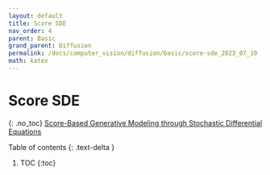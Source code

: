 ```yaml
---
layout: default
title: Score SDE
nav_order: 4
parent: Basic
grand_parent: Diffusion
permalink: /docs/computer_vision/diffusion/basic/score-sde_2023_07_10
math: katex
---
```


# Score SDE
{: .no_toc}
[Score-Based Generative Modeling through Stochastic Differential Equations](https://arxiv.org/abs/2011.13456)

Table of contents
{: .text-delta }
1. TOC
{:toc}
